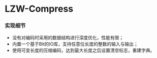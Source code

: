 LZW-Compress
============

### 实现细节

- 没有对编码时采用的数据结构进行深度优化，性能有限；
- 内置一个基于Bit的IO库，支持任意位长度的整数的输入与输出；
- 使用可变长度的压缩编码，达到最大长度之后设置清空标志，重建字典。
